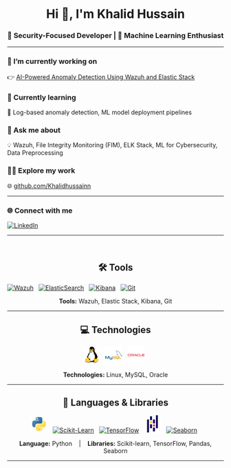 <h1 align="center">Hi 👋, I'm Khalid Hussain</h1>
<h3 align="center">🔐 Security-Focused Developer | 🤖 Machine Learning Enthusiast</h3>

<hr>

### 🔭 I’m currently working on  
👉 [AI-Powered Anomaly Detection Using Wazuh and Elastic Stack](https://github.com/Khalidhussainn/Integrate-wazuh-with-elk-stack)

### 🌱 Currently learning  
📘 Log-based anomaly detection, ML model deployment pipelines

### 💬 Ask me about  
💡 Wazuh, File Integrity Monitoring (FIM), ELK Stack, ML for Cybersecurity, Data Preprocessing

### 👨‍💻 Explore my work  
🌐 [github.com/Khalidhussainn](https://github.com/Khalidhussainn)

---

### 🌐 Connect with me  
<p align="left">
  <a href="https://www.linkedin.com/in/khalid-hussainxyz/" target="_blank">
    <img src="https://cdn.jsdelivr.net/gh/devicons/devicon/icons/linkedin/linkedin-original.svg" alt="LinkedIn" width="30" height="30"/>
  </a>
</p>

---

<br>

<h2 align="center">🛠️ Tools</h2>
<p>
  <a href="https://wazuh.com" target="_blank"> <img src="https://commons.wikimedia.org/wiki/Special:FilePath/Wazuh-2022-Logo.svg" alt="Wazuh" width="40" height="40"/></a>&nbsp;&nbsp;
  <a href="https://www.elastic.co" target="_blank"><img src="https://www.vectorlogo.zone/logos/elastic/elastic-icon.svg" alt="ElasticSearch" width="40" height="40"/></a>&nbsp;&nbsp;
  <a href="https://www.elastic.co/kibana" target="_blank"><img src="https://www.vectorlogo.zone/logos/elasticco_kibana/elasticco_kibana-icon.svg" alt="Kibana" width="40" height="40"/></a>&nbsp;&nbsp;
  <a href="https://git-scm.com/" target="_blank"><img src="https://www.vectorlogo.zone/logos/git-scm/git-scm-icon.svg" alt="Git" width="40" height="40"/></a>&nbsp;&nbsp;
<p align="center"><b>Tools:</b> Wazuh, Elastic Stack, Kibana, Git</p>

---

<h2 align="center">💻 Technologies</h2>
<p align="center">
  <a href="https://www.linux.org/" target="_blank"><img src="https://raw.githubusercontent.com/devicons/devicon/master/icons/linux/linux-original.svg" alt="Linux" width="40" height="40"/></a>&nbsp;&nbsp;
  <a href="https://www.mysql.com/" target="_blank"><img src="https://raw.githubusercontent.com/devicons/devicon/master/icons/mysql/mysql-original-wordmark.svg" alt="MySQL" width="40" height="40"/></a>&nbsp;&nbsp;
  <a href="https://www.oracle.com/" target="_blank"><img src="https://raw.githubusercontent.com/devicons/devicon/master/icons/oracle/oracle-original.svg" alt="Oracle" width="40" height="40"/></a>&nbsp;&nbsp;
</p>

<p align="center"><b>Technologies:</b> Linux, MySQL, Oracle</p>

---

<h2 align="center">🧠 Languages & Libraries</h2>
<p align="center">
  <a href="https://www.python.org" target="_blank"><img src="https://raw.githubusercontent.com/devicons/devicon/master/icons/python/python-original.svg" alt="Python" width="40" height="40"/></a>&nbsp;&nbsp;
  <a href="https://scikit-learn.org/" target="_blank"><img src="https://upload.wikimedia.org/wikipedia/commons/0/05/Scikit_learn_logo_small.svg" alt="Scikit-Learn" width="40" height="40"/></a>&nbsp;&nbsp;
  <a href="https://www.tensorflow.org" target="_blank"><img src="https://www.vectorlogo.zone/logos/tensorflow/tensorflow-icon.svg" alt="TensorFlow" width="40" height="40"/></a>&nbsp;&nbsp;
  <a href="https://pandas.pydata.org/" target="_blank"><img src="https://raw.githubusercontent.com/devicons/devicon/2ae2a900d2f041da66e950e4d48052658d850630/icons/pandas/pandas-original.svg" alt="Pandas" width="40" height="40"/></a>&nbsp;&nbsp;
  <a href="https://seaborn.pydata.org/" target="_blank"><img src="https://seaborn.pydata.org/_images/logo-mark-lightbg.svg" alt="Seaborn" width="40" height="40"/></a>&nbsp;&nbsp;
</p>

<p align="center"><b>Language:</b> Python &nbsp;&nbsp; | &nbsp;&nbsp; <b>Libraries:</b> Scikit-learn, TensorFlow, Pandas, Seaborn</p>

<hr>
